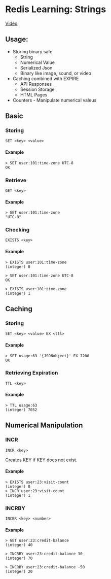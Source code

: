# Redis Learning: Strings

<a href="https://www.youtube.com/watch?v=n0LQREq4GrY">Video</a>

## Usage:

- Storing binary safe
  - String
  - Numerical Value
  - Serialized Json
  - Binary like image, sound, or video
- Caching combined with EXPIRE
  - API Responses
  - Session Storage
  - HTML Pages
- Counters - Manipulate numerical valeus

## Basic

### Storing

```
SET <key> <value>
```

#### Example

```
> SET user:101:time-zone UTC-8
OK
```

### Retrieve

```
GET <key>
```

#### Example

```
> GET user:101:time-zone
"UTC-8"
```

### Checking

```
EXISTS <key>
```

#### Example

```
> EXISTS user:101:time-zone
(integer) 0

> SET user:101:time-zone UTC-8
OK

> EXISTS user:101:time-zone
(integer) 1
```

## Caching

### Storing

```
SET <key> <value> EX <ttl>
```

#### Example

```
> SET usage:63 '{JSONobject}' EX 7200
OK
```

### Retrieving Expiration

```
TTL <key>
```

#### Example

```
> TTL usage:63
(integer) 7052
```

## Numerical Manipulation

### INCR

```
INCR <key>
```

Creates KEY if KEY does not exist.

#### Example

```
> EXISTS user:23:visit-count
(integer) 0
> INCR user:23:visit-count
(integer) 1
```

### INCRBY

```
INCBR <key> <number>
```

#### Example

```
> GET user:23:credit-balance
(integer) 40

> INCRBY user:23:credit-balance 30
(integer) 70

> INCRBY user:23:credit-balance -50
(integer) 20
```
